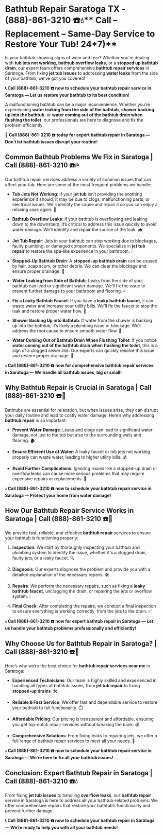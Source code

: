 # Bathtub Repair Saratoga TX - (888)-861-3210 ☎️💧** Call – Replacement – Same-Day Service to Restore Your Tub! 24*7)**

Is your bathtub showing signs of wear and tear? Whether you're dealing with **tub jets not working**, **bathtub overflow leaks**, or a **stopped up bathtub drain**, our expert team offers comprehensive **bathtub repair services** in Saratoga. From fixing **jet tub issues** to addressing **water leaks** from the side of your bathtub, we’ve got you covered!

**📞 Call (888)-861-3210 ☎️ now to schedule your bathtub repair service in Saratoga — Let us restore your bathtub to its best condition!**

A malfunctioning bathtub can be a major inconvenience. Whether you’re experiencing **water leaking from the side of the bathtub**, **shower backing up into the bathtub**, or **water coming out of the bathtub drain when flushing the toilet**, our professionals are here to diagnose and fix the problem efficiently.

**🚨 Call (888)-861-3210 ☎️ today for expert bathtub repair in Saratoga — Don’t let bathtub issues disrupt your routine!**

## **Common Bathtub Problems We Fix in Saratoga | Call (888)-861-3210 ☎️💦**

Our bathtub repair services address a variety of common issues that can affect your tub. Here are some of the most frequent problems we handle:

- **Tub Jets Not Working**: If your **jet tub** isn’t providing the soothing experience it should, it may be due to clogs, malfunctioning parts, or electrical issues. We'll identify the cause and repair it so you can enjoy a relaxing soak again. 🛁
- **Bathtub Overflow Leaks**: If your bathtub is overflowing and leaking down to the downstairs, it’s critical to address this issue quickly to avoid water damage. We’ll identify and repair the source of the leak. 🌧️
- **Jet Tub Repair**: Jets in your bathtub can stop working due to blockages, faulty plumbing, or damaged components. We specialize in **jet tub repair** to restore the spa-like experience in your bathroom. 💧
- **Stopped-Up Bathtub Drain**: A **stopped-up bathtub drain** can be caused by hair, soap scum, or other debris. We can clear the blockage and ensure proper drainage. 🚿
- **Water Leaking from Side of Bathtub**: Leaks from the side of your bathtub can lead to significant water damage. We’ll fix the issue to prevent further damage to your bathroom and flooring. 💦
- **Fix a Leaky Bathtub Faucet**: If you have a **leaky bathtub faucet**, it can waste water and increase your utility bills. We’ll fix the faucet to stop the leak and restore proper water flow. 🔧
- **Shower Backing Up into Bathtub**: If water from the shower is backing up into the bathtub, it’s likely a plumbing issue or blockage. We’ll address the root cause to ensure smooth water flow. 🚿
- **Water Coming Out of Bathtub Drain When Flushing Toilet**: If you notice **water coming out of the bathtub drain when flushing the toilet**, this is a sign of a clogged sewer line. Our experts can quickly resolve this issue and restore proper drainage. 🚽

**💧 Call (888)-861-3210 ☎️ now for comprehensive bathtub repair services in Saratoga — We handle all bathtub issues, big or small!**

## **Why Bathtub Repair is Crucial in Saratoga | Call (888)-861-3210 ☎️🔧**

Bathtubs are essential for relaxation, but when issues arise, they can disrupt your daily routine and lead to costly water damage. Here’s why addressing **bathtub repair** is so important:

- **Prevent Water Damage**: Leaks and clogs can lead to significant water damage, not just to the tub but also to the surrounding walls and flooring. 🏚️
- **Ensure Efficient Use of Water**: A leaky faucet or tub jets not working properly can waste water, leading to higher utility bills. 💰
- **Avoid Further Complications**: Ignoring issues like a stopped-up drain or overflow leaks can cause more serious problems that may require expensive repairs or replacements. 🔧

**💧 Call (888)-861-3210 ☎️ now to schedule your bathtub repair service in Saratoga — Protect your home from water damage!**

## **How Our Bathtub Repair Service Works in Saratoga | Call (888)-861-3210 ☎️🔧**

We provide fast, reliable, and effective **bathtub repair** services to ensure your bathtub is functioning properly:

1. **Inspection**: We start by thoroughly inspecting your bathtub and plumbing system to identify the issue, whether it's a clogged drain, faulty jets, or a leaky faucet. 🔍
2. **Diagnosis**: Our experts diagnose the problem and provide you with a detailed explanation of the necessary repairs. 🛠️
3. **Repairs**: We perform the necessary repairs, such as fixing a **leaky bathtub faucet**, unclogging the drain, or repairing the jets or overflow system. 💧
4. **Final Check**: After completing the repairs, we conduct a final inspection to ensure everything is working correctly, from the jets to the drain. ✅

**💧 Call (888)-861-3210 ☎️ now for expert bathtub repair in Saratoga — Let us handle your bathtub problems professionally and efficiently!**

## **Why Choose Us for Bathtub Repair in Saratoga? | Call (888)-861-3210 ☎️🌟**

Here’s why we’re the best choice for **bathtub repair services near me** in Saratoga:

- **Experienced Technicians**: Our team is highly skilled and experienced in handling all types of bathtub issues, from **jet tub repair** to fixing **stopped-up drains**. 🛠️
- **Reliable & Fast Service**: We offer fast and dependable service to restore your bathtub to full functionality. ⏱️
- **Affordable Pricing**: Our pricing is transparent and affordable, ensuring you get top-notch repair services without breaking the bank. 💰
- **Comprehensive Solutions**: From fixing leaks to repairing jets, we offer a full range of bathtub repair services to meet all your needs. 🔧

**💧 Call (888)-861-3210 ☎️ now to schedule your bathtub repair service in Saratoga — We’re here to fix all your bathtub issues!**

## **Conclusion: Expert Bathtub Repair in Saratoga | Call (888)-861-3210 ☎️💧**

From fixing **jet tub issues** to handling **overflow leaks**, our **bathtub repair** service in Saratoga is here to address all your bathtub-related problems. We offer comprehensive repairs that restore your bathtub’s functionality and prevent further damage.

**📞 Call (888)-861-3210 ☎️ now to schedule your bathtub repair in Saratoga — We’re ready to help you with all your bathtub needs!**
